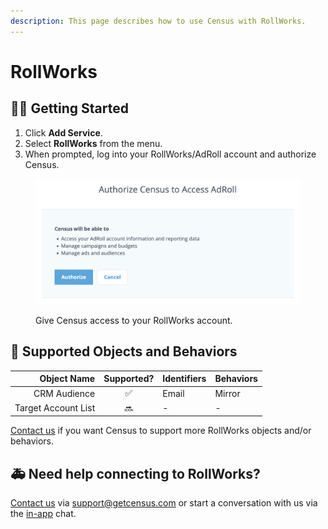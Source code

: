 ```yaml
---
description: This page describes how to use Census with RollWorks.
---
```


# RollWorks

## 🏃‍♀️ Getting Started

1. Click **Add Service**.
2. Select **RollWorks** from the menu.
3. When prompted, log into your RollWorks/AdRoll account and authorize Census.

<figure><img src="../.gitbook/assets/rollworks.png" alt=""><figcaption><p>Give Census access to your RollWorks account.</p></figcaption></figure>

## 🔀 Supported Objects and Behaviors

| **Object Name** | **Supported?** | **Identifiers** | **Behaviors** |
| --------------: | :------------: | --------------- | ------------- |
| CRM Audience | ✅ | Email | Mirror |
| Target Account List | 🔜 | - | - |

[Contact us](mailto:support@getcensus.com) if you want Census to support more RollWorks objects and/or behaviors.

## 🚑 Need help connecting to RollWorks?

[Contact us](mailto:support@getcensus.com) via support@getcensus.com or start a conversation with us via the [in-app](https://app.getcensus.com) chat.
